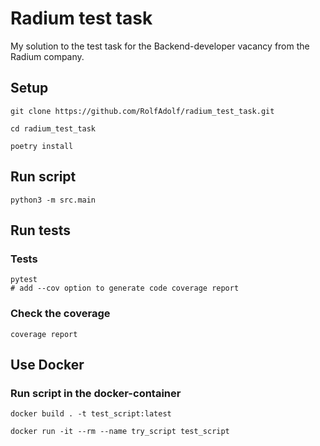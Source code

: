 # Radium test task

My solution to the test task for the Backend-developer vacancy from the Radium company.

## Setup

```commandline
git clone https://github.com/RolfAdolf/radium_test_task.git

cd radium_test_task

poetry install
```

## Run script

```commandline
python3 -m src.main
```

## Run tests

### Tests
```commandline
pytest
# add --cov option to generate code coverage report
```

### Check the coverage
```commandline
coverage report
```

## Use Docker

### Run script in the docker-container

```commandline
docker build . -t test_script:latest

docker run -it --rm --name try_script test_script
```
